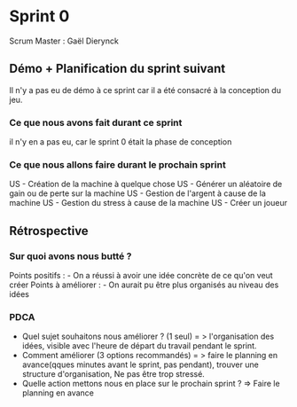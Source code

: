 # Sprint 0

Scrum Master : Gaël Dierynck

## Démo + Planification du sprint suivant
Il n'y a pas eu de démo à ce sprint car il a été consacré à la conception du jeu.

### Ce que nous avons fait durant ce sprint
il n'y en a pas eu, car le sprint 0 était la phase de conception

### Ce que nous allons faire durant le prochain sprint
US - Création de la machine à quelque chose
US - Générer un aléatoire de gain ou de perte sur la machine
US - Gestion de l'argent à cause de la machine
US - Gestion du stress à cause de la machine
US - Créer un joueur

## Rétrospective

### Sur quoi avons nous butté ?

Points positifs : - On a réussi à avoir une idée concrète de ce qu'on veut créer
Points à améliorer : - On aurait pu être plus organisés au niveau des idées

### PDCA
* Quel sujet souhaitons nous améliorer ? (1 seul) = > l'organisation des idées, visible avec l'heure de départ du travail pendant le sprint.
* Comment améliorer (3 options recommandés) = > faire le planning en avance(qques minutes avant le sprint, pas pendant), trouver une structure d'organisation, Ne pas être trop stressé.
* Quelle action mettons nous en place sur le prochain sprint ? => Faire le planning en avance

